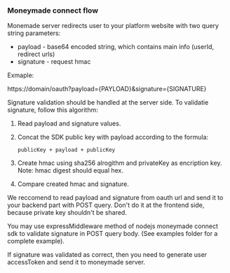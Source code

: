 ### Moneymade connect flow

Monemade server redirects user to your platform website with two query string parameters:

- payload - base64 encoded string, which contains main info (userId, redirect urls) 
- signature - request hmac

Exmaple: 

https://domain/oauth?payload={PAYLOAD}&signature={SIGNATURE}

Signature validation should be handled at the server side.
To validatie signature, follow this algorithm:

1. Read payload and signature values.
2. Concat the SDK public key with payload according to the formula:

    `publicKey + payload + publicKey`

3. Create hmac using sha256 alrogithm and privateKey as encription key.
Note: hmac digest should equal hex.

4. Compare created hmac and signature. 

We reccomend to read payload and signature from oauth url and send it to your backend part with POST query.
Don't do it at the frontend side, because private key shouldn't be shared. 

You may use expressMiddleware method of nodejs moneymade connect sdk to validate signature in POST query body.
(See examples folder for a complete example).

If signature was validated as correct, then you need to generate user accessToken and send it to moneymade server.
